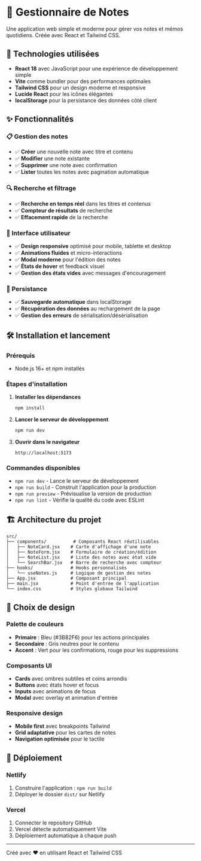 # 📝 Gestionnaire de Notes

Une application web simple et moderne pour gérer vos notes et mémos quotidiens. Créée avec React et Tailwind CSS.

## 🚀 Technologies utilisées

- **React 18** avec JavaScript pour une expérience de développement simple
- **Vite** comme bundler pour des performances optimales
- **Tailwind CSS** pour un design moderne et responsive
- **Lucide React** pour les icônes élégantes
- **localStorage** pour la persistance des données côté client

## ✨ Fonctionnalités

### 📋 Gestion des notes
- ✅ **Créer** une nouvelle note avec titre et contenu
- ✅ **Modifier** une note existante
- ✅ **Supprimer** une note avec confirmation
- ✅ **Lister** toutes les notes avec pagination automatique

### 🔍 Recherche et filtrage
- ✅ **Recherche en temps réel** dans les titres et contenus
- ✅ **Compteur de résultats** de recherche
- ✅ **Effacement rapide** de la recherche

### 📱 Interface utilisateur
- ✅ **Design responsive** optimisé pour mobile, tablette et desktop
- ✅ **Animations fluides** et micro-interactions
- ✅ **Modal moderne** pour l'édition des notes
- ✅ **États de hover** et feedback visuel
- ✅ **Gestion des états vides** avec messages d'encouragement

### 💾 Persistance
- ✅ **Sauvegarde automatique** dans localStorage
- ✅ **Récupération des données** au rechargement de la page
- ✅ **Gestion des erreurs** de sérialisation/désérialisation

## 🛠️ Installation et lancement

### Prérequis
- Node.js 16+ et npm installés

### Étapes d'installation

1. **Installer les dépendances**
   ```bash
   npm install
   ```

2. **Lancer le serveur de développement**
   ```bash
   npm run dev
   ```

3. **Ouvrir dans le navigateur**
   ```
   http://localhost:5173
   ```

### Commandes disponibles

- `npm run dev` - Lance le serveur de développement
- `npm run build` - Construit l'application pour la production
- `npm run preview` - Prévisualise la version de production
- `npm run lint` - Vérifie la qualité du code avec ESLint

## 🏗️ Architecture du projet

```
src/
├── components/          # Composants React réutilisables
│   ├── NoteCard.jsx    # Carte d'affichage d'une note
│   ├── NoteForm.jsx    # Formulaire de création/édition
│   ├── NoteList.jsx    # Liste des notes avec état vide
│   └── SearchBar.jsx   # Barre de recherche avec compteur
├── hooks/              # Hooks personnalisés
│   └── useNotes.js     # Logique de gestion des notes
├── App.jsx             # Composant principal
├── main.jsx            # Point d'entrée de l'application
└── index.css           # Styles globaux Tailwind
```

## 🎨 Choix de design

### Palette de couleurs
- **Primaire** : Bleu (#3B82F6) pour les actions principales
- **Secondaire** : Gris neutres pour le contenu
- **Accent** : Vert pour les confirmations, rouge pour les suppressions

### Composants UI
- **Cards** avec ombres subtiles et coins arrondis
- **Buttons** avec états hover et focus
- **Inputs** avec animations de focus
- **Modal** avec overlay et animation d'entrée

### Responsive design
- **Mobile first** avec breakpoints Tailwind
- **Grid adaptative** pour les cartes de notes
- **Navigation optimisée** pour le tactile

## 🚀 Déploiement

### Netlify
1. Construire l'application : `npm run build`
2. Déployer le dossier `dist/` sur Netlify

### Vercel
1. Connecter le repository GitHub
2. Vercel détecte automatiquement Vite
3. Déploiement automatique à chaque push

---

Créé avec ❤️ en utilisant React et Tailwind CSS